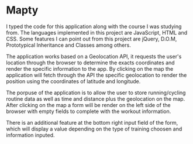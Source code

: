 # Mapty

I typed the code for this application along with the course I was studying from. The languages implemented in this project are JavaScript, HTML and CSS. 
Some features I can point out from this project are jQuery, D.O.M, Prototypical Inheritance and Classes among others.

The application works based on a Geolocation API, it requests the user's location through the browser to determine the exacts coordinates and render the specific information to the app. By clicking on the map the application will fetch through the API the specific geolocation to render the position using the coordinates of latitude and longitude.

The porpuse of the application is to allow the user to store running/cycling routine data as well as time and distance plus the geolocation on the map. After clicking on the map a form will be render on the left side of the browser with empty fields to complete with the workout information.

There is an additional feature at the bottom right input field of the form, which will display a value depending on the type of training choosen and information inputed. 
